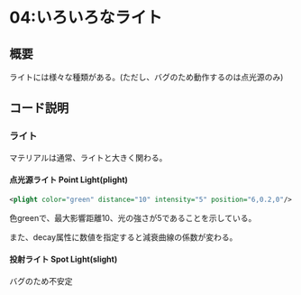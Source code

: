 # 04:いろいろなライト
## 概要

ライトには様々な種類がある。(ただし、バグのため動作するのは点光源のみ)

## コード説明

### ライト

マテリアルは通常、ライトと大きく関わる。

#### 点光源ライト Point Light(plight)

```xml
<plight color="green" distance="10" intensity="5" position="6,0.2,0"/>
```

色greenで、最大影響距離10、光の強さが5であることを示している。

また、decay属性に数値を指定すると減衰曲線の係数が変わる。


#### 投射ライト Spot Light(slight)

バグのため不安定
